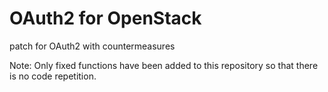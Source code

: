 # OAuth2 for OpenStack
patch for OAuth2 with countermeasures

Note: Only fixed functions have been added to this repository so that there is no code repetition.
